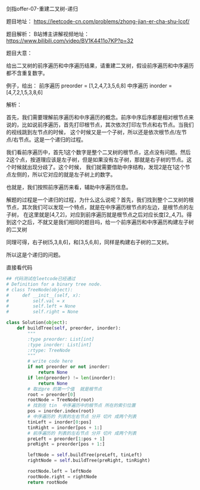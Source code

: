 剑指offer-07-重建二叉树-递归

题目地址：
https://leetcode-cn.com/problems/zhong-jian-er-cha-shu-lcof/

题目解析：
B站博主讲解视频地址： https://www.bilibili.com/video/BV1K4411o7KP?p=32


题目大意：

给出二叉树的前序遍历和中序遍历结果，请重建二叉树，假设前序遍历和中序遍历都不含重复数字。

例子，给出：
前序遍历 preorder = [1,2,4,7,3,5,6,8]
中序遍历 inorder = [4,7,2,1,5,3,8,6]


解析：

首先，我们需要理解前序遍历和中序遍历的概念。前序中序后序都是相对根节点来说的，比如说前序遍历，首先打印根节点，其次依次打印左节点和右节点。当我们的视线跳到左节点的时候，
这个时候又是一个子树，所以还是依次根节点/左节点/右节点。这是一个递归的过程。

我们看前序遍历中，首先1这个数字是整个二叉树的根节点，这点没有问题。然后2这个点，按道理应该是左子树，但是如果没有左子树，那就是右子树的节点。这个时候就出现分歧了。这个时候，
我们就需要借助中序结构，发现2是在1这个节点左侧的，所以它对应的就是左子树上的数字。

也就是，我们按照前序遍历来看，辅助中序遍历信息。

解题的过程是一个递归的过程，为什么这么说呢？首先，我们找到整个二叉树的根节点，其次我们可以发现一个特点，就是在中序遍历根节点的左边，是根节点的左子树，
在这里就是[4,7,2]，对应到前序遍历就是根节点之后对应长度[2,,4,7]。得到这个之后，不就又是我们相同的题目吗，给一个前序遍历和中序遍历构建左子树的二叉树

同理可得，右子树[5,3,8,6]，和[3,5,6,8]，同样是构建右子树的二叉树。

所以这是个递归的问题。

直接看代码

```python 
## 代码测试在leetcode已经通过
# Definition for a binary tree node.
# class TreeNode(object):
#     def __init__(self, x):
#         self.val = x
#         self.left = None
#         self.right = None

class Solution(object):
    def buildTree(self, preorder, inorder):
        """
        :type preorder: List[int]
        :type inorder: List[int]
        :rtype: TreeNode
        """
        # write code here
        if not preorder or not inorder:
            return None
        if len(preorder) != len(inorder):
            return None
        # 取出pre 的第一个值  就是根节点
        root = preorder[0]
        rootNode = TreeNode(root)
        # 找到在 tin  中序遍历中的根节点 所在的索引位置
        pos = inorder.index(root)
        # 中序遍历的 列表的左右节点 分开 切片 成两个列表
        tinLeft = inorder[0:pos]
        tinRight = inorder[pos + 1:]
        # 前序遍历的 列表的左右节点 分开 切片 成两个列表
        preLeft = preorder[1:pos + 1]
        preRight = preorder[pos + 1:]

        leftNode = self.buildTree(preLeft, tinLeft)
        rightNode = self.buildTree(preRight, tinRight)

        rootNode.left = leftNode
        rootNode.right = rightNode
        return rootNode
```